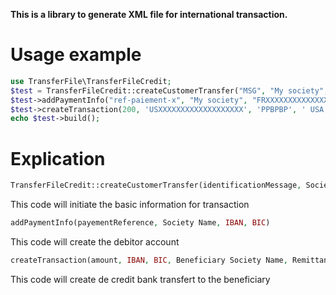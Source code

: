**This is a library to generate XML file for international transaction.**

# Usage example

```php 
use TransferFile\TransferFileCredit;
$test = TransferFileCredit::createCustomerTransfer("MSG", "My society", "pain.001.001.03");
$test->addPaymentInfo("ref-paiement-x", "My society", "FRXXXXXXXXXXXXXXXXXXX", "YYYYYYYYY");
$test->createTransaction(200, 'USXXXXXXXXXXXXXXXXXXX', 'PPBPBP', ' USA Factory', 'Facture y', 'payement-x');
echo $test->build();
```

# Explication

```php
TransferFileCredit::createCustomerTransfer(identificationMessage, Society Name, "pain.001.001.03")
```

This code will initiate the basic information for transaction
```php
addPaymentInfo(payementReference, Society Name, IBAN, BIC)
```
This code  will create the debitor account

```php
createTransaction(amount, IBAN, BIC, Beneficiary Society Name, Remittance information, Payment ID)
```

This code will create de credit bank transfert to the beneficiary